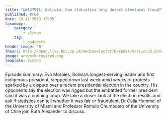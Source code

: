 ```yaml
---
title: "&#127911; Bolivia: Can statistics help detect electoral fraud?"
published: true
date: 26-11-2019 15:35
taxonomy:
    category:
        - stream
    tag:
        - podcasts
header_image: '0'
theurl: http://open.live.bbc.co.uk/mediaselector/6/redir/version/2.0/mediaset/audio-nondrm-download/proto/http/vpid/p07v3m36.mp3
image: artwork-resized.png
template: listen
--- 
```

Episode summary: Evo Morales, Bolivia’s longest-serving leader and first indigenous president, stepped down last week amid weeks of protests sparked by a dispute over a recent presidential election in the country. His opponents say the election was rigged but the embattled former president said it was a cunning coup. We take a closer look at the election results and ask if statistics can tell whether it was fair or fraudulent. Dr Calla Hummel of the University of Miami and Professor Romulo Chumacero of the University of Chile join Ruth Alexander to discuss.

